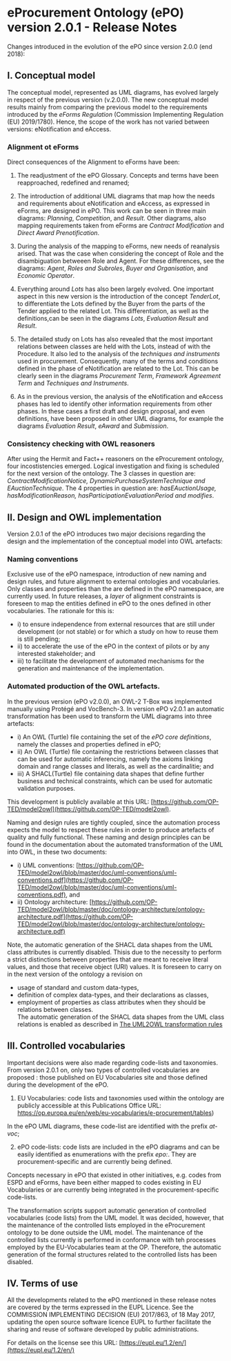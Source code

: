 # eProcurement Ontology (ePO) version 2.0.1 - Release Notes 

Changes introduced in the evolution of the ePO since version 2.0.0 (end 2018):

## I. Conceptual model

The conceptual model, represented as UML diagrams, has evolved largely in respect of the previous version (v.2.0.0). 
The new conceptual model results mainly from comparing the previous model to the requirements introduced by the _eForms Regulation_ 
(Commission Implementing Regulation (EU) 2019/1780). Hence, the scope of the work has not varied between versions: eNotification and eAccess. 

### Alignment ot eForms

Direct consequences of the Alignment to eForms have been:

1. The readjustment of the ePO Glossary. Concepts and terms have been reapproached, redefined and renamed; 

2. The introduction of additional UML diagrams that map how the needs and requirements about eNotification and eAccess, as expressed in eForms, 
are designed in ePO. This work can be seen in three main diagrams: _Planning_, _Competition_, and _Result_. Other diagrams, also mapping requirements taken from eForms are _Contract Modification_ and _Direct Award Prenotification_.

3. During the analysis of the mapping to eForms, new needs of reanalysis arised. That was the case when considering the concept of Role and 
the disambiguation betweeen Role and Agent. For these differences, see the diagrams: _Agent_, _Roles and Subroles_, _Buyer and Organisation_, and
_Economic Operator_.

4. Everything around _Lots_ has also been largely evolved. One important aspect in this new version is the introduction of the concept _TenderLot_, to differentiate the Lots defined by the Buyer from the parts of the Tender applied to the related Lot. This differentiation, as well as the definitions,can be seen in the diagrams _Lots_, _Evaluation Result_ and _Result_.

5. The detailed study on Lots has also revealed that the most important relations between classes are held with the Lots, instead of with the Procedure. 
It also led to the analysis of the _techniques and instruments_ used in procurement. Consequently, many of the terms and conditions defined in the 
phase of eNotification are related to the Lot. This can be clearly seen in the diagrams _Procurement Term_, _Framework Agreement Term_ and 
_Techniques and Instruments_.

6. As in the previous version, the analysis of the eNotification and eAccess phases has led to identify other information requirements from other phases. 
In these cases a first draft and design proposal, and even definitions, have been proposed in other UML diagrams, for example
the diagrams _Evaluation Result_, _eAward_ and _Submission_. 

### Consistency checking with OWL reasoners

After using the Hermit and Fact++ reasoners on the eProcurement ontology, four incostistencies emerged. Logical investigation and fixing is scheduled for the next version of the ontology. 
The 3 classes in question are: _ContractModificationNotice, DynamicPurchaseSystemTechnique and EAuctionTechnique_. 
The 4 properties in question are: _hasEAuctionUsage, hasModificationReason, hasParticipationEvaluationPeriod and modifies_.

## II. Design and OWL implementation

Version 2.0.1 of the ePO introduces two major decisions regarding the design and the implementation of the conceptual model into OWL artefacts:

### Naming conventions

Exclusive use of the ePO namespace, introduction of new naming and design rules, and future alignment to external ontologies and vocabularies. 
Only classes and properties than the are defined in the ePO namespace, are currently used.
In future releases, a _layer_ of alignment constraints is foreseen to map the entities defined in ePO to the ones defined in other vocabularies. 
The rationale for this is: 

* i) to ensure independence from external resources that are still under development (or not stable) or for 
which a study on how to reuse them is still pending; 
* ii) to accelerate the use of the ePO in the context of pilots or by any interested stakeholder; and 
* iii) to facilitate the development of automated mechanisms for the generation and maintenance of the implementation.

### Automated production of the OWL artefacts. 

In the previous version (ePO v2.0.0), an OWL-2 T-Box was implemented manually using Protégé and VocBench-3. 
In version ePO v2.0.1 an automatic transformation has been used to transform the UML diagrams into three artefacts: 

* i) An OWL (Turtle) file containing the set of the _ePO core definitions_, namely the classes and properties defined in ePO;
* ii) An OWL (Turtle) file containing the restrictions between classes that can be used for automatic inferencing, namely the axioms linking domain and range classes and literals, as well as the cardinalitie; and
* iii) A SHACL(Turtle) file containing data shapes that define further business and technical constraints, which can be used for automatic validation purposes.

This development is publicly available at this URL: [https://github.com/OP-TED/model2owl](https://github.com/OP-TED/model2owl).

Naming and design rules are tightly coupled, since the automation process expects the model to respect these rules in order to produce artefacts of quality and fully functional. These naming and design principles can be found in the documentation about the automated transformation of the UML into OWL, in these two documents:

* i) UML conventions: [https://github.com/OP-TED/model2owl/blob/master/doc/uml-conventions/uml-conventions.pdf](https://github.com/OP-TED/model2owl/blob/master/doc/uml-conventions/uml-conventions.pdf), and
* ii) Ontology architecture: [https://github.com/OP-TED/model2owl/blob/master/doc/ontology-architecture/ontology-architecture.pdf](https://github.com/OP-TED/model2owl/blob/master/doc/ontology-architecture/ontology-architecture.pdf)

Note, the automatic generation of the SHACL data shapes from the UML class attributes is currently disabled.  Thisis due to the necessity to perform a strict distinctions between properties that are meant to receive literal values, and those that receive object (URI) values. It is foreseen to carry on in the next version of the ontology a revision on 
  * usage of standard and custom data-types,
  * definition of complex data-types, and their declarations as classes, 
  * employment of properties as class attributes when they should be relations between classes.  
The automatic generation of the SHACL data shapes from the UML class relations is enabled as described in [The UML2OWL transformation rules](https://github.com/OP-TED/model2owl/blob/master/doc/uml2owl-transformation/uml2owl-transformation.pdf)
## III. Controlled vocabularies

Important decisions were also made regarding code-lists and taxonomies. From version 2.0.1 on, only two types of controlled vocabularies are proposed : those published on EU Vocabularies site and those defined during the development of the ePO. 

1. EU Vocabularies: code lists and taxonomies used within the ontology are publicly accessible at this Publications Office URL: https://op.europa.eu/en/web/eu-vocabularies/e-procurement/tables)

In the ePO UML diagrams, these code-list are identified with the prefix _at-voc_;

2. ePO code-lists: code lists are included in the ePO diagrams and can be easily identified as enumerations with the prefix _epo:_. They are procurement-specific and are currently being defined.

Concepts necessary in ePO that existed in other initiatives, e.g. codes from ESPD and eForms, have been either mapped to codes existing in EU Vocabularies or are currently
being integrated in the procurement-specific code-lists.

The transformation scripts support automatic generation of controlled vocabularies (code lists) from the UML model. It was decided, however, that the maintenance of the controlled lists employed in the eProcurement ontology to be done outside the UML model. The maintenance of the controlled lists currently is performed in conformance with teh processes employed by the EU-Vocabularies team at the OP. Therefore, the automatic generation of the formal structures  related to the controlled lists has been disabled. 

## IV. Terms of use

All the developments related to the ePO mentioned in these release notes are covered by the terms expressed in the EUPL Licence. See the COMMISSION IMPLEMENTING DECISION (EU) 2017/863, of 18 May 2017, updating the open source software licence EUPL to further facilitate the sharing and reuse of software developed by public administrations.

For details on the license see this URL: [https://eupl.eu/1.2/en/](https://eupl.eu/1.2/en/)

